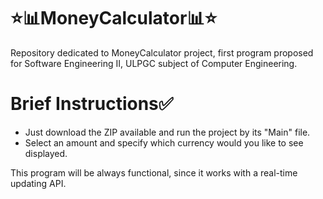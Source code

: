 # ⭐📊MoneyCalculator📊⭐

Repository dedicated to MoneyCalculator project, first program proposed for Software Engineering II,
ULPGC subject of Computer Engineering.

# Brief Instructions✅
- Just download the ZIP available and run the project by its "Main" file.
- Select an amount and specify which currency would you like to see displayed.

This program will be always functional, since it works with a real-time updating API.
